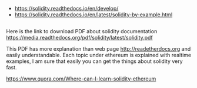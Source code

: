 - https://solidity.readthedocs.io/en/develop/
- https://solidity.readthedocs.io/en/latest/solidity-by-example.html

##

Here is the link to download PDF about solidity documentation
https://media.readthedocs.org/pdf/solidity/latest/solidity.pdf

This PDF has more explanation than web page  http://readetherdocs.org and easily understandable. Each topic under ethereum is explained with realtime examples, I am sure that easily you can get the things about solidity very fast.

https://www.quora.com/Where-can-I-learn-solidity-ethereum
